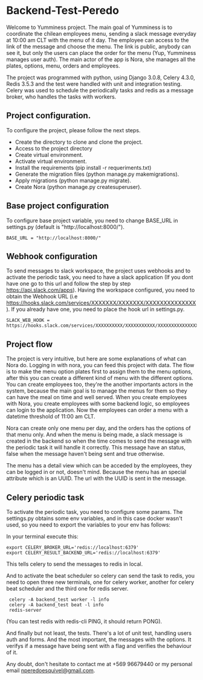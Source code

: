 # Backend-Test-Peredo

Welcome to Yumminess project. The main goal of Yumminess is to coordinate the chilean employees menu, sending a slack message everyday at 10:00 am CLT with the menu of it day. The employee can access to the link of the message and choose the menu. The link is public, anybody can see it, but only the users can place the order for the menu (Yup, Yumminess manages user auth).
The main actor of the app is Nora, she manages all the plates, options, menu, orders and employees.

The project was programmed with python, using Django 3.0.8, Celery 4.3.0, Redis 3.5.3 and the test were handled with unit and integration testing. Celery was used to schedule the periodically tasks and redis as a message broker, who handles the tasks with workers. 

## Project configuration.
To configure the project, please follow the next steps.

- Create the directory to clone and clone the project.
- Access to the project directory  
- Create virtual environment.
- Activate virtual environment.
- Install the requirements (pip install -r requeriments.txt)
- Generate the migration files (python manage.py makemigrations).
- Apply migrations (python manage.py migrate).
- Create Nora (python manage.py createsuperuser).

## Base project configuration
To configure base project variable, you need to change BASE_URL in settings.py (default is "http://localhost:8000/").

```
BASE_URL = "http://localhost:8000/"
```

## Webhook configuration
To send messages to slack workspace, the project uses webhooks and to activate the periodic task, you need to have a slack application (If you dont have one go to this url and follow the step by step https://api.slack.com/apps). Having the workspace configured, you need to obtain the 
Webhook URL (i.e https://hooks.slack.com/services/XXXXXXX/XXXXXXX/XXXXXXXXXXXXXX). If you already have one, you need to place the hook url in settings.py.

```
SLACK_WEB_HOOK = https://hooks.slack.com/services/XXXXXXXXXX/XXXXXXXXXXX/XXXXXXXXXXXXXXXXXXXXXXXX.
```

## Project flow
The project is very intuitive, but here are some explanations of what can Nora do. Logging in with nora, you can feed this project with data. The flow is to make the menu option plates first to assign them to the menu options, after this you can create a different kind of menu with the different options. You can create employees too, they're the another importants actors in the system, because the main goal is to manage the menus for them so they can have the meal on time and well served. When you create employees with Nora, you create employees with some backend logic, so employees can login to the application. Now the employees can order a menu with a datetime threshold of 11:00 am CLT.

Nora can create only one menu per day, and the orders has the options of that menu only. And when the menu is being made, a slack message is created in the backend so when the time comes to send the message with the periodic task it will handle it correctly. This message have an status, false when the message haven't being sent and true otherwise.

The menu has a detail view which can be acceded by the employees, they can be logged in or not, doesn't mind. Because the menu has an special attribute which is an UUID. The url with the UUID is sent in the message.

## Celery periodic task
To activate the periodic task, you need to configure some params.
The settings.py obtains some env variables, and in this case docker wasn't used, so you need to export the variables to your env has follows:

In your terminal execute this:
```
export CELERY_BROKER_URL='redis://localhost:6379'
export CELERY_RESULT_BACKEND_URL='redis://localhost:6379'
```
This tells celery to send the messages to redis in local.

And to activate the beat scheduler so celery can send the task to redis, you need to open three new terminals, one for celery worker, another for celery beat scheduler and the third one for redis server.

```
 celery -A backend_test worker -l info
 celery -A backend_test beat -l info
 redis-server
```
(You can test redis with redis-cli  PING, it should return PONG).

And finally but not least, the tests. There's a lot of unit test, handling users auth and forms. And the most important, the messages with the options. It verifys if a message have being sent with a flag and verifies the behaviour of it.

Any doubt, don't hesitate to contact me at +569 96679440 or my personal email nperedoesquivel@gmail.com.
